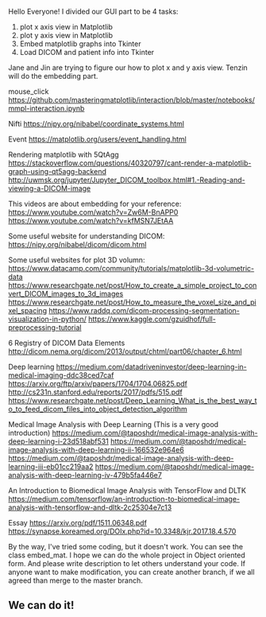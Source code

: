 Hello Everyone! I divided our GUI part to be 4 tasks:
1. plot x axis view in Matplotlib 
2. plot y axis view in Matplotlib
3. Embed matplotlib graphs into Tkinter
4. Load DICOM and patient info into Tkinter

Jane and Jin are trying to figure our how to plot x and y axis view.
Tenzin will do the embedding part.

mouse_click
https://github.com/masteringmatplotlib/interaction/blob/master/notebooks/mmpl-interaction.ipynb

Nifti
https://nipy.org/nibabel/coordinate_systems.html

Event
https://matplotlib.org/users/event_handling.html

Rendering matplotlib with 5QtAgg
https://stackoverflow.com/questions/40320797/cant-render-a-matplotlib-graph-using-qt5agg-backend
http://uwmsk.org/jupyter/Jupyter_DICOM_toolbox.html#1.-Reading-and-viewing-a-DICOM-image

This videos are about embedding for your reference:
https://www.youtube.com/watch?v=Zw6M-BnAPP0
https://www.youtube.com/watch?v=kfMSN7JEtAA

Some useful website for understanding DICOM:
https://nipy.org/nibabel/dicom/dicom.html

Some useful websites for plot 3D volumn:
https://www.datacamp.com/community/tutorials/matplotlib-3d-volumetric-data
https://www.researchgate.net/post/How_to_create_a_simple_project_to_convert_DICOM_images_to_3d_images
https://www.researchgate.net/post/How_to_measure_the_voxel_size_and_pixel_spacing
https://www.raddq.com/dicom-processing-segmentation-visualization-in-python/
https://www.kaggle.com/gzuidhof/full-preprocessing-tutorial

6 Registry of DICOM Data Elements
http://dicom.nema.org/dicom/2013/output/chtml/part06/chapter_6.html

Deep learning
https://medium.com/datadriveninvestor/deep-learning-in-medical-imaging-ddc38ced7caf
https://arxiv.org/ftp/arxiv/papers/1704/1704.06825.pdf
http://cs231n.stanford.edu/reports/2017/pdfs/515.pdf
https://www.researchgate.net/post/Deep_Learning_What_is_the_best_way_to_to_feed_dicom_files_into_object_detection_algorithm

Medical Image Analysis with Deep Learning (This is a very good introduction)
https://medium.com/@taposhdr/medical-image-analysis-with-deep-learning-i-23d518abf531
https://medium.com/@taposhdr/medical-image-analysis-with-deep-learning-ii-166532e964e6
https://medium.com/@taposhdr/medical-image-analysis-with-deep-learning-iii-eb01cc219aa2
https://medium.com/@taposhdr/medical-image-analysis-with-deep-learning-iv-479b5fa446e7

An Introduction to Biomedical Image Analysis with TensorFlow and DLTK
https://medium.com/tensorflow/an-introduction-to-biomedical-image-analysis-with-tensorflow-and-dltk-2c25304e7c13

Essay
https://arxiv.org/pdf/1511.06348.pdf
https://synapse.koreamed.org/DOIx.php?id=10.3348/kjr.2017.18.4.570

By the way, I've tried some coding, but it doesn't work. You can see the class embed_mat.
I hope we can do the whole project in Object oriented form. And please write description to let others understand your code.
If anyone want to make modification, you can create another branch, if we all agreed than merge to the master branch.

We can do it!
---------------------------------------------------------------------------------------------------------------------------------------

